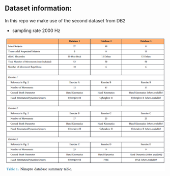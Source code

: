 ## Dataset information:
In this repo we make use of the second dataset from DB2 
- sampling rate 2000 Hz

![](Ninapro_DB2.png)


